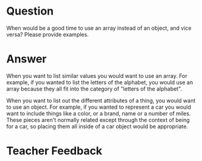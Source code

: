 # Question

When would be a good time to use an array instead of an object, and vice versa? Please provide examples.

# Answer

When you want to list similar values you would want to use an array. For example, if you wanted to list the letters of the alphabet, you would use an array because they all fit into the category of "letters of the alphabet".

When you want to list out the different attributes of a thing, you would want to use an object. For example, if you wanted to represent a car you would want to include things like a color, or a brand, name or a number of miles. These pieces aren't normally related except through the context of being for a car, so placing them all inside of a car object would be appropriate.

# Teacher Feedback
